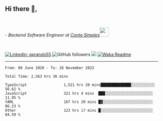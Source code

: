 <h2>Hi there  👋,</h2> </br>

<p><em>- Backend Software Engineer at <a href="https://contasimples.com">Conta Simples</a><img src="https://media.giphy.com/media/WUlplcMpOCEmTGBtBW/giphy.gif" width="30"> 
</em></p></br>


[![Linkedin: gprando55](https://img.shields.io/badge/-gprando55-blue?style=flat-square&logo=Linkedin&logoColor=white&link=https://www.linkedin.com/in/prandogabriel/)](https://www.linkedin.com/in/prandogabriel)
![GitHub followers](https://img.shields.io/github/followers/prandogabriel?label=Follow&style=social)
![](https://visitor-badge.glitch.me/badge?page_id=prandogabriel.prandogabriel)
[![Waka Readme](https://github.com/prandogabriel/prandogabriel/actions/workflows/update-stats.yml.yml/badge.svg)](https://github.com/prandogabriel/prandogabriel/actions/workflows/update-stats.yml.yml)

---

<!--START_SECTION:waka-->

```golang
From: 09 June 2020 - To: 26 November 2023

Total Time: 2,563 hrs 36 mins

TypeScript                 1,521 hrs 20 mins██████████████░░░░░░░░░░░   56.62 %
JavaScript                 321 hrs 4 mins  ███░░░░░░░░░░░░░░░░░░░░░░   11.95 %
YAML                       167 hrs 20 mins █▓░░░░░░░░░░░░░░░░░░░░░░░   06.23 %
Other                      123 hrs 17 mins █░░░░░░░░░░░░░░░░░░░░░░░░   04.59 %
```

<!--END_SECTION:waka-->
